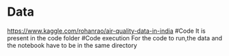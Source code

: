 # Data
https://www.kaggle.com/rohanrao/air-quality-data-in-india
#Code
It is present in the code folder
#Code execution
For the code to run,the data and the notebook have to be in the same directory
